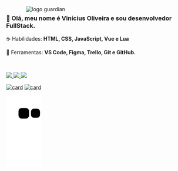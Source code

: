<img src="gif.gif" min-width="450px" max-width="450px" width="450px" align="right" alt="logo guardian">

### 🖖 Olá, meu nome é Vinícius Oliveira e sou desenvolvedor FullStack.

<p align="left">
 ☕ Habilidades: <strong>HTML, CSS, JavaScript, Vue e Lua</strong>
</p>

<p align="left">
  💼 Ferramentas: <strong>VS Code, Figma, Trello, Git e GitHub.</strong>
</p>

<br>

<p align="left">
  <a href="https://www.instagram.com/kvini7/" alt="Instagram">
    <img src="https://img.shields.io/badge/-Instagram-6610F2?style=for-the-badge&logo=Instagram&logoColor=FFFFFF&link=https://www.instagram.com/kvini7"/>
  </a>
  
  <a href="https://www.linkedin.com/in/kvini7" alt="Linkedin">
    <img src="https://img.shields.io/badge/-Linkedin-6610F2?style=for-the-badge&logo=Linkedin&logoColor=FFFFFF&link=https://www.linkedin.com/in/kvini7"/>
  </a>
  
  <a href="https://discord.gg/k37FbZB" alt="Discord">
    <img src="https://img.shields.io/badge/-Discord-6610F2?style=for-the-badge&logo=Discord&logoColor=FFFFFF&link=https://discord.gg/k37FbZB"/>
  </a>
</p>

[![card](https://github-readme-stats.vercel.app/api?username=kvini7&theme=dark&show_icons=true)](https://github.com/kvini7/)
[![card](https://github-readme-stats.vercel.app/api/top-langs/?username=kvini7&hide=html&layout=compact&theme=dark)](https://github.com/kvini7/)
  
![Snake animation](https://github.com/kvini7/kvini7/blob/output/github-contribution-grid-snake.svg)
